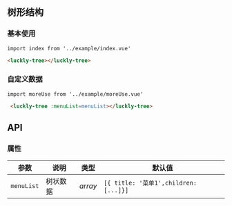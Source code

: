 ## 树形结构

### 基本使用

```vue
import index from '../example/index.vue'
```

```html
<luckly-tree></luckly-tree>
```

### 自定义数据

```vue
import moreUse from '../example/moreUse.vue'
```

```html
 <luckly-tree :menuList=menuList></luckly-tree>
```
## API

### 属性

| 参数    | 说明     | 类型     | 默认值    |
| ------- | -------- | -------- | --------- |
| `menuList` | 树状数据 | _array_ | `[{ title: '菜单1',children: [...]}]` |

